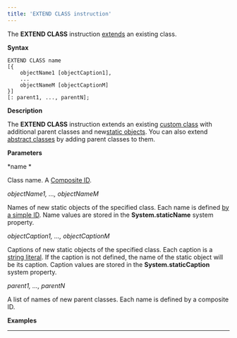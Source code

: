 ```yaml
---
title: 'EXTEND CLASS instruction'
---
```


The **EXTEND CLASS** instruction [extends](Class_extension.md) an existing class.

**Syntax**

    EXTEND CLASS name 
    [{
        objectName1 [objectCaption1],
        ...
        objectNameM [objectCaptionM]
    }] 
    [: parent1, ..., parentN];

**Description**

The **EXTEND CLASS** instruction extends an existing [custom class](User_classes.md) with additional parent classes and new[static objects](Static_objects.md). You can also extend [abstract classes](User-classes_2228341.html#Userclasses-abstract) by adding parent classes to them.

**Parameters**

*name *

Class name. A [Composite ID](IDs_1573053.html#IDs-cid). 

*objectName1, ..., objectNameM*

Names of new static objects of the specified class. Each name is defined [by a simple ID](IDs_1573053.html#IDs-id). Name values are stored in the **System.staticName** system property.

*objectCaption1, ..., objectCaptionM*

Captions of new static objects of the specified class. Each caption is a [string literal](IDs_1573053.html#IDs-strliteral). If the caption is not defined, the name of the static object will be its caption. Caption values are stored in the **System.staticCaption** system property.

*parent1, ..., parentN*

A list of names of new parent classes. Each name is defined by a composite ID. 

**Examples**

************


  

